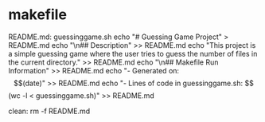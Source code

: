 # makefile

README.md: guessinggame.sh
	echo "# Guessing Game Project" > README.md
	echo "\n## Description" >> README.md
	echo "This project is a simple guessing game where the user tries to guess the number of files in the current directory." >> README.md
	echo "\n## Makefile Run Information" >> README.md
	echo "- Generated on: $$(date)" >> README.md
	echo "- Lines of code in guessinggame.sh: $$(wc -l < guessinggame.sh)" >> README.md

clean:
	rm -f README.md
